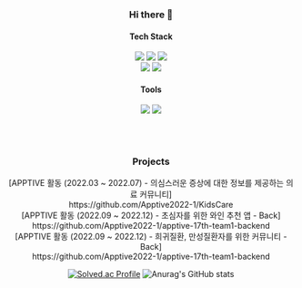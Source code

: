 <div align="center">

### Hi there 👋



  
#### Tech Stack
<p>
  <img src="https://img.shields.io/badge/Python-3776AB?style=for-the-badge&logo=Python&logoColor=white">
  <img src="https://img.shields.io/badge/Java-007396?style=for-the-badge&logo=OpenJDK&logoColor=white">
  <img src="https://img.shields.io/badge/SpringBoot-6DB33F?style=for-the-badge&logo=SpringBoot&logoColor=white"><br>
  <img src="https://img.shields.io/badge/Spring-6DB33F?style=for-the-badge&logo=Spring&logoColor=white">
  <img src="https://img.shields.io/badge/Django-092E20?style=for-the-badge&logo=Django&logoColor=white">
</p>

#### Tools
<p>
  <img src="https://img.shields.io/badge/EC2-FF9900?style=for-the-badge&logo=amazonec2&logoColor=white"/>
  <img src="https://img.shields.io/badge/Git-F05032.svg?&style=for-the-badge&logo=Git&logoColor=white"/)
</p>
  
<br><br>
### Projects

<p>
[APPTIVE 활동 (2022.03 ~ 2022.07) - 의심스러운 증상에 대한 정보를 제공하는 의료 커뮤니티]<br>     https://github.com/Apptive2022-1/KidsCare<br>
[APPTIVE 활동 (2022.09 ~ 2022.12) - 초심자를 위한 와인 추천 앱 - Back]<br>                      https://github.com/Apptive2022-1/apptive-17th-team1-backend<br>
[APPTIVE 활동 (2022.09 ~ 2022.12) - 희귀질환, 만성질환자를 위한 커뮤니티 - Back]<br>             https://github.com/Apptive2022-1/apptive-17th-team1-backend<br>
</p>

[![Solved.ac Profile](http://mazassumnida.wtf/api/v2/generate_badge?boj=wjdgh721224)](https://solved.ac/wjdgh721224/)
![Anurag's GitHub stats](https://github-readme-stats.vercel.app/api?username=wjdgh224&theme=vue&show_icons=true)

</div>

<!--
**wjdgh224/wjdgh224** is a ✨ _special_ ✨ repository because its `README.md` (this file) appears on your GitHub profile.

Here are some ideas to get you started:

- 🔭 I’m currently working on ...
- 🌱 I’m currently learning ...
- 👯 I’m looking to collaborate on ...
- 🤔 I’m looking for help with ...
- 💬 Ask me about ...
- 📫 How to reach me: ...
- 😄 Pronouns: ...
- ⚡ Fun fact: ...
-->


